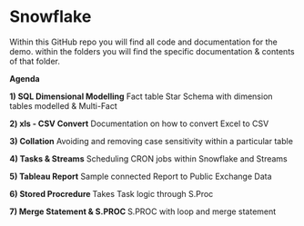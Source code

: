 # Snowflake
Within this GitHub repo you will find all code and documentation for the demo.
within the folders you will find the specific documentation & contents of that folder. 


<b>Agenda</b>


<b>1) SQL Dimensional Modelling</b> Fact table Star Schema with dimension tables modelled & Multi-Fact

<b>2) xls - CSV Convert</b> Documentation on how to convert Excel to CSV

<b>3) Collation</b> Avoiding and removing case sensitivity within a particular table

<b>4) Tasks & Streams</b> Scheduling CRON jobs within Snowflake and Streams

<b>5) Tableau Report</b> Sample connected Report to Public Exchange Data

<b>6) Stored Procredure </b> Takes Task logic through S.Proc

<b>7) Merge Statement & S.PROC </b> S.PROC with loop and merge statement


